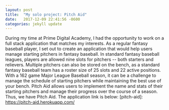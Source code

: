 ```yaml
---
layout: post
title:  "My solo project: Pitch Aid"
date:   2017-12-09 22:41:56 -0600
categories: jekyll update
---
```

During my time at Prime Digital Academy, I had the opportunity to work on a full stack application that matches my interests.
As a regular fantasy baseball player, I set out to create an application that would help users manage starting pitchers in fantasy baseball. In standard fantasy baseball leagues, players are allowed nine slots for pitchers -- both starters and relievers. Multiple pitchers can also be stored on the bench, as a standard fantasy baseball team has a roster size of 25 slots and 22 active positions. 
With a 162 game Major League Baseball season, it can be a challenge to manage the schedule of starting pitchers while maintaining the best use of your bench. Pitch Aid allows users to implement the name and stats of their starting pitchers and manage their progress over the course of a season.
Thus, we have Pitch Aid. The application link is below:
[pitch-aid]: https://pitch-aid.herokuapp.com/